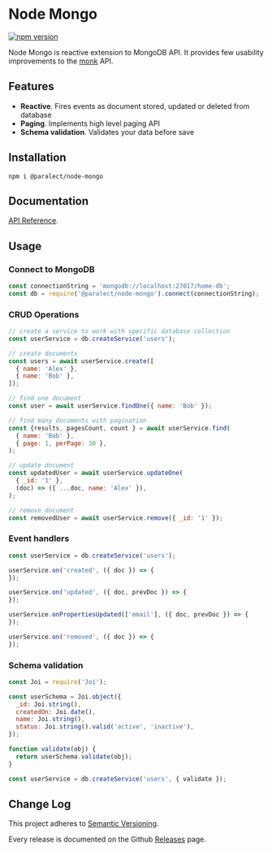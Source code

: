 
# Node Mongo

[![npm version](https://badge.fury.io/js/%40paralect%2Fnode-mongo.svg)](https://badge.fury.io/js/%40paralect%2Fnode-mongo)

Node Mongo is reactive extension to MongoDB API. It provides few usability improvements to the [monk](https://github.com/Automattic/monk) API.

## Features

* ️️**Reactive**. Fires events as document stored, updated or deleted from database
* **Paging**. Implements high level paging API
* **Schema validation**. Validates your data before save

## Installation

```
npm i @paralect/node-mongo
```

## Documentation

[API Reference](API.md).

## Usage

### Connect to MongoDB
```javascript
const connectionString = 'mongodb://localhost:27017/home-db';
const db = require('@paralect/node-mongo').connect(connectionString);
```

### CRUD Operations
```javascript
// create a service to work with specific database collection
const userService = db.createService('users');

// create documents
const users = await userService.create([
  { name: 'Alex' },
  { name: 'Bob' },
]);

// find one document
const user = await userService.findOne({ name: 'Bob' });

// find many documents with pagination
const {results, pagesCount, count } = await userService.find(
  { name: 'Bob' },
  { page: 1, perPage: 30 },
);

// update document
const updatedUser = await userService.updateOne(
  { _id: '1' },
  (doc) => ({ ...doc, name: 'Alex' }),
);

// remove document
const removedUser = await userService.remove({ _id: '1' });
```

### Event handlers
```js
const userService = db.createService('users');

userService.on('created', ({ doc }) => {
});

userService.on('updated', ({ doc, prevDoc }) => {
});

userService.onPropertiesUpdated(['email'], ({ doc, prevDoc }) => {
});

userService.on('removed', ({ doc }) => {
});
```

### Schema validation
```javascript
const Joi = require('Joi');

const userSchema = Joi.object({
  _id: Joi.string(),
  createdOn: Joi.date(),
  name: Joi.string(),
  status: Joi.string().valid('active', 'inactive'),
});

function validate(obj) {
  return userSchema.validate(obj);
}

const userService = db.createService('users', { validate });
```

## Change Log

This project adheres to [Semantic Versioning](http://semver.org/).

Every release is documented on the Github [Releases](https://github.com/paralect/node-mongo/releases) page.
